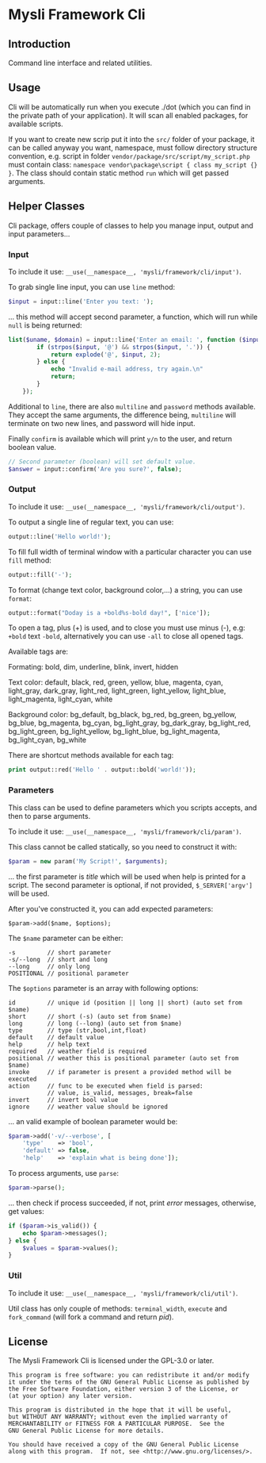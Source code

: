 # Mysli Framework Cli

## Introduction

Command line interface and related utilities.

## Usage

Cli will be automatically run when you execute ./dot (which you can find in the
private path of your application). It will scan all enabled packages, for
available scripts.

If you want to create new scrip put it into the `src/` folder of your package,
it can be called anyway you want, namespace, must follow directory structure
convention, e.g. script in folder `vendor/package/src/script/my_script.php` must
contain class: `namespace vendor\package\script { class my_script {} }`.
The class should contain static method `run` which will get passed arguments.

## Helper Classes

Cli package, offers couple of classes to help you manage input, output and
input parameters...

### Input

To include it use: `__use(__namespace__, 'mysli/framework/cli/input')`.

To grab single line input, you can use `line` method:

```php
$input = input::line('Enter you text: ');
```

... this method will accept second parameter, a function, which will run while
`null` is being returned:

```php
list($uname, $domain) = input::line('Enter an email: ', function ($input) {
        if (strpos($input, '@') && strpos($input, '.')) {
            return explode('@', $input, 2);
        } else {
            echo "Invalid e-mail address, try again.\n"
            return;
        }
    });
```

Additional to `line`, there are also `multiline` and `password`
methods available. They accept the same arguments, the difference being,
`multiline` will terminate on two new lines, and password will hide input.

Finally `confirm` is available which will print `y/n` to the user, and return
boolean value.

```php
// Second parameter (boolean) will set default value.
$answer = input::confirm('Are you sure?', false);
```

### Output

To include it use: `__use(__namespace__, 'mysli/framework/cli/output')`.

To output a single line of regular text, you can use:

```php
output::line('Hello world!');
```

To fill full width of terminal window with a particular character you can use
`fill` method:

```php
output::fill('-');
```

To format (change text color, background color,...) a string,
you can use `format`:

```php
output::format("Doday is a +bold%s-bold day!", ['nice']);
```

To open a tag, plus (+) is used, and to close you must use minus (-), e.g:
`+bold` text `-bold`, alternatively you can use `-all` to close all opened tags.

Available tags are:

Formating: bold, dim, underline, blink, invert, hidden

Text color: default, black, red, green, yellow, blue, magenta, cyan, light_gray,
dark_gray, light_red, light_green, light_yellow, light_blue, light_magenta,
light_cyan, white

Background color: bg_default, bg_black, bg_red, bg_green, bg_yellow, bg_blue,
bg_magenta, bg_cyan, bg_light_gray, bg_dark_gray, bg_light_red, bg_light_green,
bg_light_yellow, bg_light_blue, bg_light_magenta, bg_light_cyan, bg_white

There are shortcut methods available for each tag:

```php
print output::red('Hello ' . output::bold('world!'));
```

### Parameters

This class can be used to define parameters which you scripts accepts,
and then to parse arguments.

To include it use: `__use(__namespace__, 'mysli/framework/cli/param')`.

This class cannot be called statically, so you need to construct it with:

```php
$param = new param('My Script!', $arguments);
```

... the first parameter is _title_ which will be used when help is printed for
a script. The second parameter is optional, if not provided, `$_SERVER['argv']`
will be used.

After you've constructed it, you can add expected parameters:

    $param->add($name, $options);

The `$name` parameter can be either:

    -s         // short parameter
    -s/--long  // short and long
    --long     // only long
    POSITIONAL // positional parameter

The `$options` parameter is an array with following options:

    id         // unique id (position || long || short) (auto set from $name)
    short      // short (-s) (auto set from $name)
    long       // long (--long) (auto set from $name)
    type       // type (str,bool,int,float)
    default    // default value
    help       // help text
    required   // weather field is required
    positional // weather this is positional parameter (auto set from $name)
    invoke     // if parameter is present a provided method will be executed
    action     // func to be executed when field is parsed:
               // value, is_valid, messages, break=false
    invert     // invert bool value
    ignore     // weather value should be ignored

... an valid example of boolean parameter would be:

```php
$param->add('-v/--verbose', [
    'type'    => 'bool',
    'default' => false,
    'help'    => 'explain what is being done']);
```

To process arguments, use `parse`:

```php
$param->parse();
```

... then check if process succeeded, if not, print _error_ messages, otherwise,
get values:

```php
if ($param->is_valid()) {
    echo $param->messages();
} else {
    $values = $param->values();
}
```

### Util

To include it use: `__use(__namespace__, 'mysli/framework/cli/util')`.

Util class has only couple of methods: `terminal_width`, `execute` and
`fork_command` (will fork a command and return _pid_).

## License

The Mysli Framework Cli is licensed under the GPL-3.0 or later.

    This program is free software: you can redistribute it and/or modify
    it under the terms of the GNU General Public License as published by
    the Free Software Foundation, either version 3 of the License, or
    (at your option) any later version.

    This program is distributed in the hope that it will be useful,
    but WITHOUT ANY WARRANTY; without even the implied warranty of
    MERCHANTABILITY or FITNESS FOR A PARTICULAR PURPOSE.  See the
    GNU General Public License for more details.

    You should have received a copy of the GNU General Public License
    along with this program.  If not, see <http://www.gnu.org/licenses/>.
